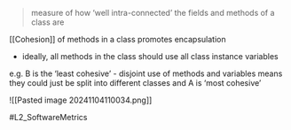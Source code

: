 > measure of how ‘well intra-connected’ the fields and methods of a class are

[[Cohesion]] of methods in a class promotes encapsulation
- ideally, all methods in the class should use all class instance variables

e.g. B is the ‘least cohesive’ - disjoint use of methods and variables means they could just be split into different classes and A is ‘most cohesive’

![[Pasted image 20241104110034.png]]


#L2_SoftwareMetrics 